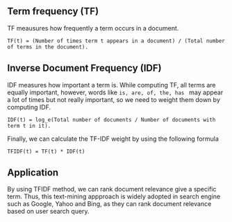 ## Term frequency (TF)
TF meausures how frequently a term occurs in a document.
```
TF(t) = (Number of times term t appears in a document) / (Total number of terms in the document).
```



## Inverse Document Frequency (IDF)
IDF measures how important a term is. While computing TF, all terms are equally important, however, words like `is, are, of, the, has ` may appear a lot of times but not really important, so we need to weight them down by computing IDF.  

```
IDF(t) = log_e(Total number of documents / Number of documents with term t in it).
```

Finally, we can calculate the TF-IDF weight by using the following formula
```
TFIDF(t) = TF(t) * IDF(t)
```

## Application
By using TFIDF method, we can rank document relevance give a specific term. Thus, this text-mining appproach is widely adopted in search engine such as Google, Yahoo and Bing, as they can rank document relevance based on user search query.

